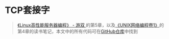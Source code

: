 # TCP套接字

> [《Linux高性能服务器编程》 - 游双 ](https://1drv.ms/b/s!AkcJSyT7tq80c1DmkdcxK7oScvQ)的第5章，以及[《UNIX网络编程卷1》](https://1drv.ms/b/s!AkcJSyT7tq80dP1Vghbg7qb9uts)的第4章的读书笔记，本文中的所有代码可在[GitHub仓库](https://github.com/LittleBee1024/learning_book/tree/main/docs/booknotes/hplsp/sock_tcp/code)中找到
